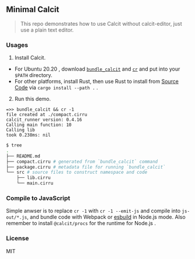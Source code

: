 
Minimal Calcit
----

> This repo demonstrates how to use Calcit without calcit-editor, just use a plain text editor.

### Usages

1. Install Calcit.

  * For Ubuntu 20.20 , download [`bundle_calcit`](http://bin.calcit-lang.org/linux/bundle_calcit) and [`cr`](http://bin.calcit-lang.org/linux/cr) and put into your `$PATH` directory.
  * For other platforms, install Rust, then use Rust to install from [Source Code](https://github.com/calcit-lang/calcit_runner.rs) via `cargo install --path .` .

2. Run this demo.

```
=>> bundle_calcit && cr -1
file created at ./compact.cirru
calcit_runner version: 0.4.16
Calling main function: 10
Calling lib
took 0.238ms: nil
```


```bash
$ tree
.
├── README.md
├── compact.cirru # generated from `bundle_calcit` command
├── package.cirru # metadata file for running `bundle_calcit`
└── src # source files to construct namespace and code
    ├── lib.cirru
    └── main.cirru
```

### Compile to JavaScript

Simple anwser is to replace `cr -1` with `cr -1 --emit-js` and compile into `js-out/*.js`, and bundle code with Webpack or [esbuild](https://github.com/evanw/esbuild) in Node.js mode. Also remember to install `@calcit/procs` for the runtime for Node.js .

### License

MIT
